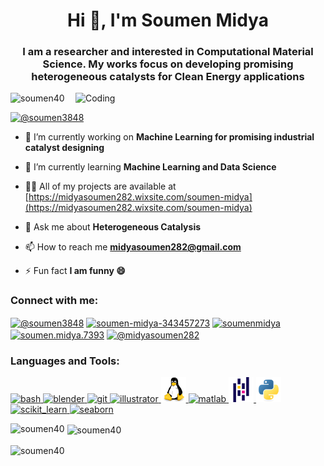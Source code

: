 
<h1 align="center">Hi 👋, I'm Soumen Midya</h1>
<h3 align="center">I am a researcher and interested in Computational Material Science. My works focus on developing promising heterogeneous catalysts for Clean Energy applications</h3>
<img align="right" alt="Coding" width="400" src="https://miro.medium.com/v2/resize:fit:720/format:webp/1*K64hMdxdqDJ5G09ekF9eTQ.gif">

<p align="left"> <img src="https://komarev.com/ghpvc/?username=soumen40&label=Profile%20views&color=0e75b6&style=flat" alt="soumen40" /> </p>

<p align="left"> <a href="https://twitter.com/@soumen3848" target="blank"><img src="https://img.shields.io/twitter/follow/@soumen3848?logo=twitter&style=for-the-badge" alt="@soumen3848" /></a> </p>

- 🔭 I’m currently working on **Machine Learning for promising industrial catalyst designing**

- 🌱 I’m currently learning **Machine Learning and Data Science**

- 👨‍💻 All of my projects are available at [https://midyasoumen282.wixsite.com/soumen-midya](https://midyasoumen282.wixsite.com/soumen-midya)

- 💬 Ask me about **Heterogeneous Catalysis**

- 📫 How to reach me **midyasoumen282@gmail.com**

- ⚡ Fun fact **I am funny &#128516;**

<h3 align="left">Connect with me:</h3>
<p align="left">
<a href="https://twitter.com/@soumen3848" target="blank"><img align="center" src="https://raw.githubusercontent.com/rahuldkjain/github-profile-readme-generator/master/src/images/icons/Social/twitter.svg" alt="@soumen3848" height="30" width="40" /></a>
<a href="https://linkedin.com/in/soumen-midya-343457273" target="blank"><img align="center" src="https://raw.githubusercontent.com/rahuldkjain/github-profile-readme-generator/master/src/images/icons/Social/linked-in-alt.svg" alt="soumen-midya-343457273" height="30" width="40" /></a>
<a href="https://kaggle.com/soumenmidya" target="blank"><img align="center" src="https://raw.githubusercontent.com/rahuldkjain/github-profile-readme-generator/master/src/images/icons/Social/kaggle.svg" alt="soumenmidya" height="30" width="40" /></a>
<a href="https://instagram.com/soumen.midya.7393" target="blank"><img align="center" src="https://raw.githubusercontent.com/rahuldkjain/github-profile-readme-generator/master/src/images/icons/Social/instagram.svg" alt="soumen.midya.7393" height="30" width="40" /></a>
<a href="https://www.hackerrank.com/@midyasoumen282" target="blank"><img align="center" src="https://raw.githubusercontent.com/rahuldkjain/github-profile-readme-generator/master/src/images/icons/Social/hackerrank.svg" alt="@midyasoumen282" height="30" width="40" /></a>
</p>

<h3 align="left">Languages and Tools:</h3>
<p align="left"> <a href="https://www.gnu.org/software/bash/" target="_blank" rel="noreferrer"> <img src="https://www.vectorlogo.zone/logos/gnu_bash/gnu_bash-icon.svg" alt="bash" width="40" height="40"/> </a> <a href="https://www.blender.org/" target="_blank" rel="noreferrer"> <img src="https://download.blender.org/branding/community/blender_community_badge_white.svg" alt="blender" width="40" height="40"/> </a> <a href="https://git-scm.com/" target="_blank" rel="noreferrer"> <img src="https://www.vectorlogo.zone/logos/git-scm/git-scm-icon.svg" alt="git" width="40" height="40"/> </a> <a href="https://www.adobe.com/in/products/illustrator.html" target="_blank" rel="noreferrer"> <img src="https://www.vectorlogo.zone/logos/adobe_illustrator/adobe_illustrator-icon.svg" alt="illustrator" width="40" height="40"/> </a> <a href="https://www.linux.org/" target="_blank" rel="noreferrer"> <img src="https://raw.githubusercontent.com/devicons/devicon/master/icons/linux/linux-original.svg" alt="linux" width="40" height="40"/> </a> <a href="https://www.mathworks.com/" target="_blank" rel="noreferrer"> <img src="https://upload.wikimedia.org/wikipedia/commons/2/21/Matlab_Logo.png" alt="matlab" width="40" height="40"/> </a> <a href="https://pandas.pydata.org/" target="_blank" rel="noreferrer"> <img src="https://raw.githubusercontent.com/devicons/devicon/2ae2a900d2f041da66e950e4d48052658d850630/icons/pandas/pandas-original.svg" alt="pandas" width="40" height="40"/> </a> <a href="https://www.python.org" target="_blank" rel="noreferrer"> <img src="https://raw.githubusercontent.com/devicons/devicon/master/icons/python/python-original.svg" alt="python" width="40" height="40"/> </a> <a href="https://scikit-learn.org/" target="_blank" rel="noreferrer"> <img src="https://upload.wikimedia.org/wikipedia/commons/0/05/Scikit_learn_logo_small.svg" alt="scikit_learn" width="40" height="40"/> </a> <a href="https://seaborn.pydata.org/" target="_blank" rel="noreferrer"> <img src="https://seaborn.pydata.org/_images/logo-mark-lightbg.svg" alt="seaborn" width="40" height="40"/> </a> </p>

<p><img align="left" src="https://github-readme-stats.vercel.app/api/top-langs?username=soumen40&show_icons=true&locale=en&layout=compact" alt="soumen40" /></p>

<p>&nbsp;<img align="center" src="https://github-readme-stats.vercel.app/api?username=soumen40&show_icons=true&locale=en" alt="soumen40" /></p>

<p><img align="center" src="https://github-readme-streak-stats.herokuapp.com/?user=soumen40&" alt="soumen40" /></p>
